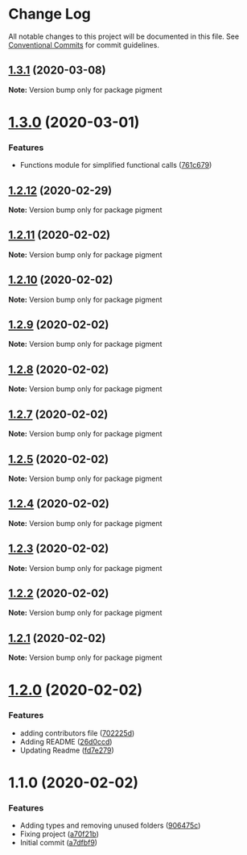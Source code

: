 # Change Log

All notable changes to this project will be documented in this file.
See [Conventional Commits](https://conventionalcommits.org) for commit guidelines.

## [1.3.1](https://github.com/kevinrodriguez-io/pigment/compare/v1.3.0...v1.3.1) (2020-03-08)

**Note:** Version bump only for package pigment





# [1.3.0](https://github.com/kevinrodriguez-io/pigment/compare/v1.2.12...v1.3.0) (2020-03-01)


### Features

* Functions module for simplified functional calls ([761c679](https://github.com/kevinrodriguez-io/pigment/commit/761c67947c24b95ef99cb7f20418f6027084f764))





## [1.2.12](https://github.com/kevinrodriguez-io/pigment/compare/v1.2.11...v1.2.12) (2020-02-29)

**Note:** Version bump only for package pigment





## [1.2.11](https://github.com/kevinrodriguez-io/pigment/compare/v1.2.10...v1.2.11) (2020-02-02)

**Note:** Version bump only for package pigment





## [1.2.10](https://github.com/kevinrodriguez-io/pigment/compare/v1.2.9...v1.2.10) (2020-02-02)

**Note:** Version bump only for package pigment





## [1.2.9](https://github.com/kevinrodriguez-io/pigment/compare/v1.2.8...v1.2.9) (2020-02-02)

**Note:** Version bump only for package pigment





## [1.2.8](https://github.com/kevinrodriguez-io/pigment/compare/v1.2.7...v1.2.8) (2020-02-02)

**Note:** Version bump only for package pigment





## [1.2.7](https://github.com/kevinrodriguez-io/pigment/compare/v1.2.5...v1.2.7) (2020-02-02)

**Note:** Version bump only for package pigment





## [1.2.5](https://github.com/kevinrodriguez-io/pigment/compare/v1.2.4...v1.2.5) (2020-02-02)

**Note:** Version bump only for package pigment





## [1.2.4](https://github.com/kevinrodriguez-io/pigment/compare/v1.2.3...v1.2.4) (2020-02-02)

**Note:** Version bump only for package pigment





## [1.2.3](https://github.com/kevinrodriguez-io/pigment/compare/v1.2.2...v1.2.3) (2020-02-02)

**Note:** Version bump only for package pigment





## [1.2.2](https://github.com/kevinrodriguez-io/pigment/compare/v1.2.1...v1.2.2) (2020-02-02)

**Note:** Version bump only for package pigment





## [1.2.1](https://github.com/kevinrodriguez-io/pigment/compare/v1.2.0...v1.2.1) (2020-02-02)

**Note:** Version bump only for package pigment





# [1.2.0](https://github.com/kevinrodriguez-io/pigment/compare/v1.1.0...v1.2.0) (2020-02-02)


### Features

* adding contributors file ([702225d](https://github.com/kevinrodriguez-io/pigment/commit/702225dcb3d3577f9905d17c24f72e2cf41dc7ec))
* Adding README ([26d0ccd](https://github.com/kevinrodriguez-io/pigment/commit/26d0ccd5cac5a2124019699311fc57ffb9b38823))
* Updating Readme ([fd7e279](https://github.com/kevinrodriguez-io/pigment/commit/fd7e279606f185c47583b5a6733bf1d337e89f4e))





# 1.1.0 (2020-02-02)


### Features

* Adding types and removing unused folders ([906475c](https://github.com/kevinrodriguez-io/pigment/commit/906475c1785780e9156f97fe1fb69122a53b44c7))
* Fixing project ([a70f21b](https://github.com/kevinrodriguez-io/pigment/commit/a70f21bc8a5580cad57184fd92968799c8239f75))
* Initial commit ([a7dfbf9](https://github.com/kevinrodriguez-io/pigment/commit/a7dfbf90f359d1fb28d06fa2c45c6c7128bcc1e5))
